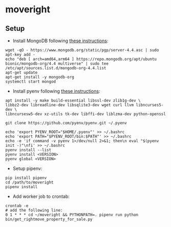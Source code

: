 # moveright
## Setup
- Install MongoDB following [these instructions](https://docs.mongodb.com/manual/tutorial/install-mongodb-on-ubuntu/):
```
wget -qO - https://www.mongodb.org/static/pgp/server-4.4.asc | sudo apt-key add -
echo "deb [ arch=amd64,arm64 ] https://repo.mongodb.org/apt/ubuntu bionic/mongodb-org/4.4 multiverse" | sudo tee /etc/apt/sources.list.d/mongodb-org-4.4.list
apt-get update
apt-get install -y mongodb-org
systemctl start mongod
```
- Install pyenv following [these instructions](https://www.liquidweb.com/kb/how-to-install-pyenv-on-ubuntu-18-04/):
```
apt install -y make build-essential libssl-dev zlib1g-dev \
libbz2-dev libreadline-dev libsqlite3-dev wget curl llvm libncurses5-dev \
libncursesw5-dev xz-utils tk-dev libffi-dev liblzma-dev python-openssl

git clone https://github.com/pyenv/pyenv.git ~/.pyenv

echo 'export PYENV_ROOT="$HOME/.pyenv"' >> ~/.bashrc
echo 'export PATH="$PYENV_ROOT/bin:$PATH"' >> ~/.bashrc
echo -e 'if command -v pyenv 1>/dev/null 2>&1; then\n eval "$(pyenv init -)"\nfi' >> ~/.bashrc
pyenv install --list
pyenv install <VERSION>
pyenv global <VERSION>
```
- Setup pipenv:
```
pip install pipenv
cd /path/to/moveright
pipenv install
```
- Add worker job to crontab:
```
crontab -e
# add the following line:
0 1 * * * cd ~/moveright && PYTHONPATH=. pipenv run python bin/get_rightmove_property_for_sale.py
```